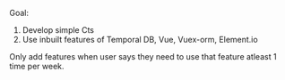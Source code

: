 Goal:

1. Develop simple Cts
2. Use inbuilt features of Temporal DB, Vue, Vuex-orm, Element.io

Only add features when user says they need to use that feature atleast 1 time per week.
